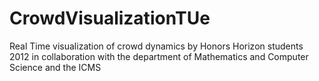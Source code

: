 CrowdVisualizationTUe
=====================

Real Time visualization of crowd dynamics by Honors Horizon students 2012 in collaboration with the department of Mathematics and Computer Science and the ICMS
